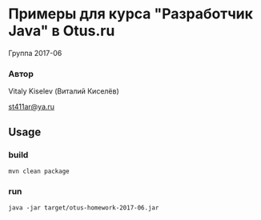 # Примеры для курса "Разработчик Java" в Otus.ru

Группа 2017-06

### Автор 
Vitaly Kiselev (Виталий Киселёв)

st411ar@ya.ru


## Usage

### build
`mvn clean package`

### run
`java -jar target/otus-homework-2017-06.jar`